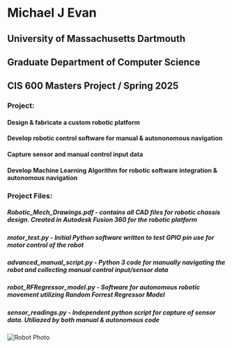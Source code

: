 # Michael J Evan
## University of Massachusetts Dartmouth
## Graduate Department of Computer Science
## CIS 600 Masters Project / Spring 2025

### Project:
#### Design & fabricate a custom robotic platform
#### Develop robotic control software for manual & autononomous navigation 
#### Capture sensor and manual control input data
#### Develop Machine Learning Algorithm for robotic software integration & autonomous navigation

### Project Files:
##### Robotic_Mech_Drawings.pdf - contains all CAD files for robotic chassis design. Created in Autodesk Fusion 360 for the robotic platform
##### motor_test.py - Initial Python software written to test GPIO pin use for motor control of the robot
##### advanced_manual_script.py - Python 3 code for manually navigating the robot and collecting manual control input/sensor data
##### robot_RFRegressor_model.py - Software for autonomous robotic movement utilizing Random Forrest Regressor Model
##### sensor_readings.py - Independent python script for capture of sensor data. Utiliazed by both manual & autonomous code

![Robot Photo](image/Robot_Photo.png)


